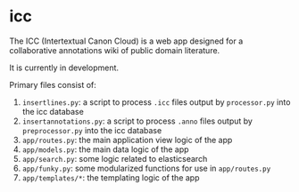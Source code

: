 # icc

The ICC (Intertextual Canon Cloud) is a web app designed for a collaborative annotations wiki of public domain literature.

It is currently in development.

Primary files consist of:

1. `insertlines.py`: a script to process `.icc` files output by `processor.py` into the icc database
2. `insertannotations.py`: a script to process `.anno` files output by `preprocessor.py` into the icc database
3. `app/routes.py`: the main application view logic of the app
4. `app/models.py`: the main data logic of the app
5. `app/search.py`: some logic related to elasticsearch
6. `app/funky.py`: some modularized functions for use in `app/routes.py`
7. `app/templates/*`: the templating logic of the app
